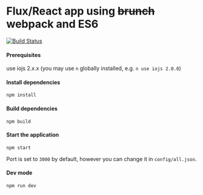 # Flux/React app using <s>brunch</s> webpack and ES6
[![Build Status](https://travis-ci.org/slyg/potier.svg?branch=master)](https://travis-ci.org/slyg/potier)

#### Prerequisites

use iojs 2.x.x (you may use `n` globally installed, e.g. `n use iojs 2.0.0`)

#### Install dependencies

`npm install`

#### Build dependencies

`npm build`

#### Start the application

`npm start`

Port is set to `3000` by default, however you can change it in `config/all.json`.

#### Dev mode

`npm run dev`
